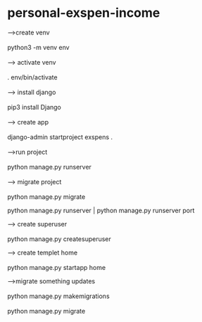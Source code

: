 # personal-exspen-income
-->create venv <br />   
python3 -m venv env<br />  
--> activate venv<br />  
. env/bin/activate<br />  
--> install django<br />  
pip3 install Django<br />  
--> create app <br />  
django-admin startproject exspens .<br />  
-->run project<br />  
python manage.py runserver<br />  
--> migrate project<br />  
python manage.py migrate<br />  

python manage.py runserver | python manage.py runserver port<br />  


--> create superuser<br />  
python manage.py createsuperuser<br />  

--> create templet home<br />  
python manage.py startapp home<br />  

-->migrate something updates<br />  
python manage.py makemigrations<br />  
python manage.py migrate<br />  

